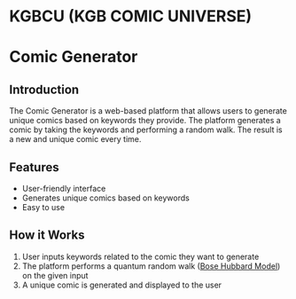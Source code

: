 # KGBCU (KGB COMIC UNIVERSE)
# Comic Generator

## Introduction
The Comic Generator is a web-based platform that allows users to generate unique comics based on keywords they provide. The platform generates a comic by taking the keywords and performing a random walk. The result is a new and unique comic every time.

## Features
- User-friendly interface
- Generates unique comics based on keywords
- Easy to use


## How it Works
1. User inputs keywords related to the comic they want to generate
2. The platform performs a quantum random walk ([Bose Hubbard Model](https://en.wikipedia.org/wiki/Bose%E2%80%93Hubbard_model)) on the given input
3. A unique comic is generated and displayed to the user

